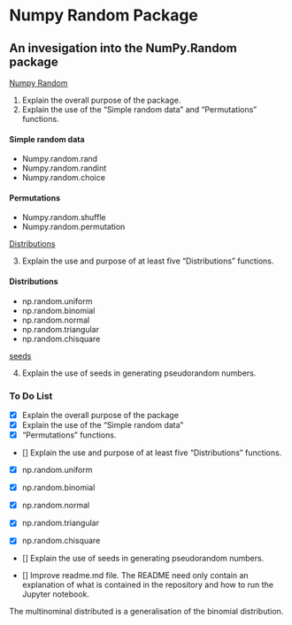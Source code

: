 # Numpy Random Package

## An invesigation into the NumPy.Random package


[Numpy Random](numpy-random.ipynb)

1. Explain the overall purpose of the package.
2. Explain the use of the “Simple random data” and “Permutations” functions.

#### Simple random data

- Numpy.random.rand
- Numpy.random.randint
- Numpy.random.choice

#### Permutations

- Numpy.random.shuffle
- Numpy.random.permutation

[Distributions](Distributions.ipynb)

3. Explain the use and purpose of at least five “Distributions” functions.

#### Distributions

- np.random.uniform
- np.random.binomial
- np.random.normal
- np.random.triangular
- np.random.chisquare


 [seeds](Seeds.ipynb)

4. Explain the use of seeds in generating pseudorandom numbers.




### To Do List
- [x] Explain the overall purpose of the package
- [x] Explain the use of the “Simple random data” 
- [x] “Permutations” functions.
- []  Explain the use and purpose of at least five “Distributions” functions.
- [x]  np.random.uniform
- [x]  np.random.binomial
- [x]  np.random.normal
- [x]  np.random.triangular
- [x]  np.random.chisquare


- []  Explain the use of seeds in generating pseudorandom numbers.

- []  Improve readme.md file. The README need only contain an explanation of what is contained in the repository and how to run the Jupyter notebook.

The multinominal distributed is a generalisation of the binomial distribution. 